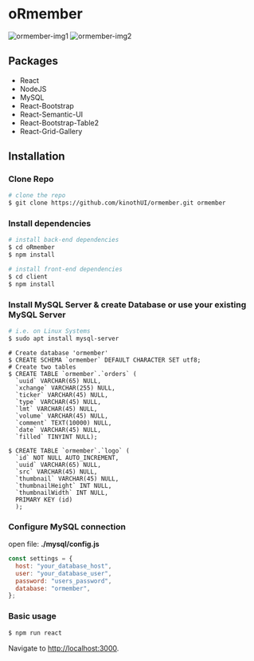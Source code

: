 # oRmember

![ormember-img1](https://i.ibb.co/W0JNM1m/Screen-Shot-2019-08-18-at-5-03-05-PM.png)
![ormember-img2](https://i.ibb.co/vcr7Dhp/Screen-Shot-2019-08-18-at-4-15-25-PM.png)

## Packages

- React
- NodeJS
- MySQL
- React-Bootstrap
- React-Semantic-UI
- React-Bootstrap-Table2
- React-Grid-Gallery

## Installation

### Clone Repo

```bash
# clone the repo
$ git clone https://github.com/kinothUI/ormember.git ormember
```

### Install dependencies

```bash
# install back-end dependencies
$ cd oRmember
$ npm install

# install front-end dependencies
$ cd client
$ npm install
```

### Install MySQL Server & create Database or use your existing MySQL Server

```bash
# i.e. on Linux Systems
$ sudo apt install mysql-server
```

```mysql
# Create database 'ormember'
$ CREATE SCHEMA `ormember` DEFAULT CHARACTER SET utf8;
# Create two tables
$ CREATE TABLE `ormember`.`orders` (
  `uuid` VARCHAR(65) NULL,
  `xchange` VARCHAR(255) NULL,
  `ticker` VARCHAR(45) NULL,
  `type` VARCHAR(45) NULL,
  `lmt` VARCHAR(45) NULL,
  `volume` VARCHAR(45) NULL,
  `comment` TEXT(10000) NULL,
  `date` VARCHAR(45) NULL,
  `filled` TINYINT NULL);

$ CREATE TABLE `ormember`.`logo` (
  `id` NOT NULL AUTO_INCREMENT,
  `uuid` VARCHAR(65) NULL,
  `src` VARCHAR(45) NULL,
  `thumbnail` VARCHAR(45) NULL,
  `thumbnailHeight` INT NULL,
  `thumbnailWidth` INT NULL,
  PRIMARY KEY (id)
  );
```

### Configure MySQL connection

open file: **./mysql/config.js**

```javascript
const settings = {
  host: "your_database_host",
  user: "your_database_user",
  password: "users_password",
  database: "ormember",
};
```

### Basic usage

```bash
$ npm run react
```

Navigate to [http://localhost:3000](http://localhost:3000).
